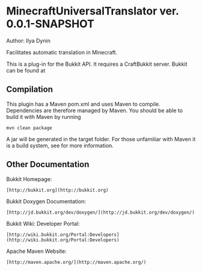 MinecraftUniversalTranslator ver. 0.0.1-SNAPSHOT
======

Author: Ilya Dynin

Facilitates automatic translation in Minecraft.

This is a plug-in for the Bukkit API. It requires a CraftBukkit server.
Bukkit can be found at  

Compilation
-----------

This plugin has a Maven pom.xml and uses Maven to compile. Dependencies are 
therefore managed by Maven. You should be able to build it with Maven by running

    mvn clean package

A jar will be generated in the target folder. For those unfamiliar with Maven
it is a build system, see for more information.

Other Documentation
-------------------

Bukkit Homepage:

	[http://bukkit.org](http://bukkit.org)

Bukkit Doxygen Documentation:

	[http://jd.bukkit.org/dev/doxygen/](http://jd.bukkit.org/dev/doxygen/)
	
Bukkit Wiki: Developer Portal:

	[http://wiki.bukkit.org/Portal:Developers](http://wiki.bukkit.org/Portal:Developers)
	
Apache Maven Website:

	[http://maven.apache.org/](http://maven.apache.org/)